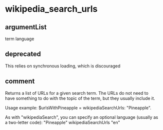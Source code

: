 # wikipedia_search_urls
## argumentList
term
language
## deprecated
This relies on synchronous loading, which is discouraged
## comment

Returns a list of URLs for a given search term. The URLs do not need to have something to do with the topic of the term, but they usually include it.

Usage example:
$urlsWithPineapple = wikipediaSearchUrls: "Pineapple".

As with "wikipediaSearch", you can specify an optional language (usually as a two-letter code):
"Pineapple" wikipediaSearchUrls "en"
